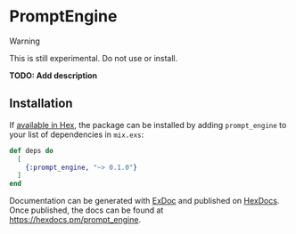 # PromptEngine

> [!WARNING]
>
> This is still experimental. Do not use or install.

**TODO: Add description**

## Installation

If [available in Hex](https://hex.pm/docs/publish), the package can be installed
by adding `prompt_engine` to your list of dependencies in `mix.exs`:

```elixir
def deps do
  [
    {:prompt_engine, "~> 0.1.0"}
  ]
end
```

Documentation can be generated with [ExDoc](https://github.com/elixir-lang/ex_doc)
and published on [HexDocs](https://hexdocs.pm). Once published, the docs can
be found at <https://hexdocs.pm/prompt_engine>.
